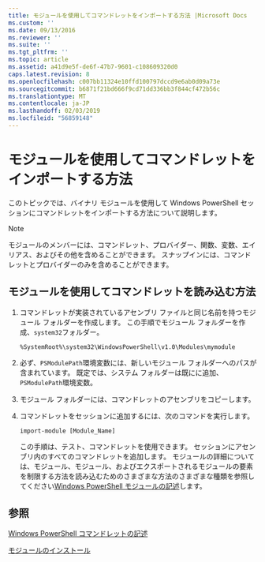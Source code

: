 ```yaml
---
title: モジュールを使用してコマンドレットをインポートする方法 |Microsoft Docs
ms.custom: ''
ms.date: 09/13/2016
ms.reviewer: ''
ms.suite: ''
ms.tgt_pltfrm: ''
ms.topic: article
ms.assetid: a41d9e5f-de6f-47b7-9601-c108609320d0
caps.latest.revision: 8
ms.openlocfilehash: c007bb11324e10ffd100797dccd9e6ab0d09a73e
ms.sourcegitcommit: b6871f21bd666f9cd71dd336bb3f844cf472b56c
ms.translationtype: MT
ms.contentlocale: ja-JP
ms.lasthandoff: 02/03/2019
ms.locfileid: "56859148"
---
```

# <a name="how-to-import-cmdlets-using-modules"></a>モジュールを使用してコマンドレットをインポートする方法

このトピックでは、バイナリ モジュールを使用して Windows PowerShell セッションにコマンドレットをインポートする方法について説明します。

> [!NOTE]
> モジュールのメンバーには、コマンドレット、プロバイダー、関数、変数、エイリアス、およびその他を含めることができます。 スナップインには、コマンドレットとプロバイダーのみを含めることができます。

## <a name="how-to-load-cmdlets-using-a-module"></a>モジュールを使用してコマンドレットを読み込む方法

1. コマンドレットが実装されているアセンブリ ファイルと同じ名前を持つモジュール フォルダーを作成します。 この手順でモジュール フォルダーを作成、`system32`フォルダー。

   `%SystemRoot%\system32\WindowsPowerShell\v1.0\Modules\mymodule`

2. 必ず、`PSModulePath`環境変数には、新しいモジュール フォルダーへのパスが含まれています。 既定では、システム フォルダーは既にに追加、`PSModulePath`環境変数。

3. モジュール フォルダーには、コマンドレットのアセンブリをコピーします。

4. コマンドレットをセッションに追加するには、次のコマンドを実行します。

   `import-module [Module_Name]`

   この手順は、テスト、コマンドレットを使用できます。 セッションにアセンブリ内のすべてのコマンドレットを追加します。 モジュールの詳細については、モジュール、モジュール、およびエクスポートされるモジュールの要素を制限する方法を読み込むためのさまざまな方法のさまざまな種類を参照してください[Windows PowerShell モジュールの記述](../module/writing-a-windows-powershell-module.md)します。

## <a name="see-also"></a>参照

[Windows PowerShell コマンドレットの記述](./writing-a-windows-powershell-cmdlet.md)

[モジュールのインストール](../module/installing-a-powershell-module.md)